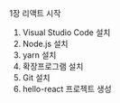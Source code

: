 1장 리액트 시작

1) Visual Studio Code 설치
2) Node.js 설치
3) yarn 설치
4) 확장프로그램 설치
5) Git 설치
6) hello-react 프로젝트 생성

